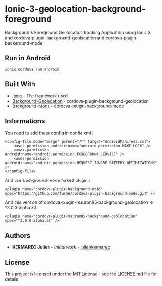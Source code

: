 # Ionic-3-geolocation-background-foreground

Background & Foreground Geolocation tracking Application using Ionic 3 and cordova-plugin-background-geolocation and cordova-plugin-background-mode

## Run in Android

```
ionic cordova run android
```

## Built With

* [Ionic](https://ionicframework.com/docs/v3/) - The framework used
* [Background-Geolocation](https://github.com/mauron85/cordova-plugin-background-geolocation/) - cordova-plugin-background-geolocation
* [Background-Mode](https://github.com/tushe/cordova-plugin-background-mode/) - cordova-plugin-background-mode

## Informations

You need to add these config in config.xml :

```
<config-file mode="merge" parent="/*" target="AndroidManifest.xml">
    <uses-permission android:name="android.permission.WAKE_LOCK" />
    <uses-permission android:name="android.permission.FOREGROUND_SERVICE" />
    <uses-permission android:name="android.permission.REQUEST_IGNORE_BATTERY_OPTIMIZATIONS" />
</config-file>
```

And use background-mode forked plugin :
```
<plugin name="cordova-plugin-background-mode" spec="https://github.com/tushe/cordova-plugin-background-mode.git" />
```
And this version of cordova-plugin-mauron85-background-geolocation => ^3.0.0-alpha.50
```
<plugin name="cordova-plugin-mauron85-background-geolocation" spec="^3.0.0-alpha.50" />
```

## Authors

* **KERMAREC Julien** - *Initial work* - [julienkermarec](https://github.com/julienkermarec/)


## License

This project is licensed under the MIT License - see the [LICENSE.md](LICENSE.md) file for details

